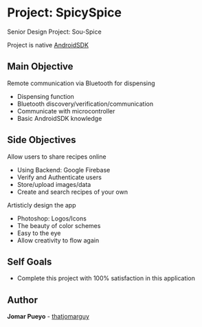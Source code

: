 # Project: SpicySpice 
Senior Design Project: Sou-Spice

Project is native [AndroidSDK](https://developer.android.com/studio/index.html)

## Main Objective
Remote communication via Bluetooth for dispensing 
*	Dispensing function 
*	Bluetooth discovery/verification/communication 
*	Communicate with microcontroller 
*	Basic AndroidSDK knowledge

## Side Objectives
Allow users to share recipes online 
*	Using Backend: Google Firebase 
*	Verify and Authenticate users 
*	Store/upload images/data 
*	Create and search recipes of your own

Artisticly design the app  
*	Photoshop: Logos/Icons 
*	The beauty of color schemes 
*	Easy to the eye 
*	Allow creativity to flow again

## Self Goals
*	Complete this project with 100% satisfaction in this application

## Author
**Jomar Pueyo** - [thatjomarguy](https://github.com/thatjomarguy)

